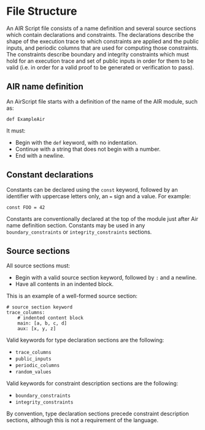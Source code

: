 # File Structure

An AIR Script file consists of a name definition and several source sections which contain declarations and constraints. The declarations describe the shape of the execution trace to which constraints are applied and the public inputs, and periodic columns that are used for computing those constraints. The constraints describe boundary and integrity constraints which must hold for an execution trace and set of public inputs in order for them to be valid (i.e. in order for a valid proof to be generated or verification to pass).

## AIR name definition

An AirScript file starts with a definition of the name of the AIR module, such as:

```
def ExampleAir
```

It must:

- Begin with the `def` keyword, with no indentation.
- Continue with a string that does not begin with a number.
- End with a newline.

## Constant declarations

Constants can be declared using the `const` keyword, followed by an identifier with uppercase letters only, an `=` sign and a value. For example:

```
const FOO = 42
```

Constants are conventionally declared at the top of the module just after Air name definition section. Constants may be used in any `boundary_constraints` or `integrity_constraints` sections.

## Source sections

All source sections must:

- Begin with a valid source section keyword, followed by `:` and a newline.
- Have all contents in an indented block.

This is an example of a well-formed source section:

```
# source section keyword
trace_columns:
    # indented content block
    main: [a, b, c, d]
    aux: [x, y, z]
```

Valid keywords for type declaration sections are the following:

- `trace_columns`
- `public_inputs`
- `periodic_columns`
- `random_values`

Valid keywords for constraint description sections are the following:

- `boundary_constraints`
- `integrity_constraints`

By convention, type declaration sections precede constraint description sections, although this is not a requirement of the language.
